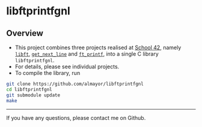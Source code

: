 # libftprintfgnl

## Overview

* This project combines three projects realised at [School 42](https://en.wikipedia.org/wiki/42_(school)), namely [`libft`](https://github.com/almayor/libft), [`get_next_line`](https://github.com/almayor/get_next_line) and [`ft_printf`](https://github.com/almayor/ft_printf), into a single C library `libftprintfgnl`.
* For details, please see individual projects.
* To compile the library, run

```sh
git clone https://github.com/almayor/libftprintfgnl
cd libftprintfgnl
git submodule update
make
```

---
If you have any questions, please contact me on Github.
